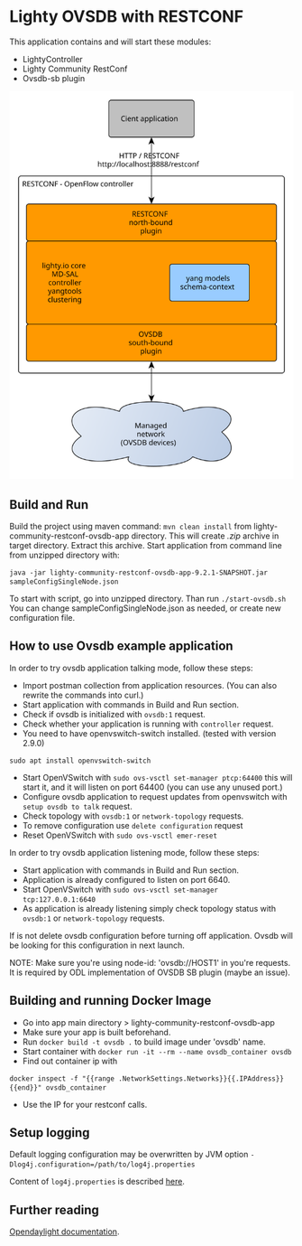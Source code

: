 # Lighty OVSDB with RESTCONF

This application contains and will start these modules:
* LightyController
* Lighty Community RestConf
* Ovsdb-sb plugin

![architecture](docs/restconf-ovsdb-architecture.svg)

## Build and Run
Build the project using maven command: ```mvn clean install``` from
lighty-community-restconf-ovsdb-app directory. This will create *.zip* archive
in target directory. Extract this archive. Start application from command line from unzipped
directory with:
```
java -jar lighty-community-restconf-ovsdb-app-9.2.1-SNAPSHOT.jar sampleConfigSingleNode.json
```
To start with script, go into unzipped directory. Than run ```./start-ovsdb.sh```
You can change sampleConfigSingleNode.json as needed, or create new configuration file.

## How to use Ovsdb example application
In order to try ovsdb application talking mode, follow these steps:
- Import postman collection from application resources. (You can also rewrite the commands
into curl.)
- Start application with commands in Build and Run section.
- Check if ovsdb is initialized with ```ovsdb:1``` request.
- Check whether your application is running with ```controller``` request.
- You need to have openvswitch-switch installed. (tested with version 2.9.0)
```
sudo apt install openvswitch-switch
```
- Start OpenVSwitch with ```sudo ovs-vsctl set-manager ptcp:64400```
this will start it, and it will listen on port 64400 (you can use any
unused port.)
- Configure ovsdb application to request updates from openvswitch with
 ```setup ovsdb to talk``` request.
- Check topology with ```ovsdb:1``` or ```network-topology``` requests.
- To remove configuration use ``delete configuration`` request
- Reset OpenVSwitch with ```sudo ovs-vsctl emer-reset```

In order to try ovsdb application listening mode, follow these steps:
- Start application with commands in Build and Run section.
- Application is already configured to listen on port 6640.
- Start OpenVSwitch with ```sudo ovs-vsctl set-manager tcp:127.0.0.1:6640```
- As application is already listening simply check topology status with
```ovsdb:1``` or ```network-topology``` requests.

If is not delete ovsdb configuration before turning off application. Ovsdb will be looking for this configuration in next launch. 

NOTE: Make sure you're using node-id: 'ovsdb://HOST1' in you're requests. It is
required by ODL implementation of OVSDB SB plugin (maybe an issue).

## Building and running Docker Image
- Go into app main directory > lighty-community-restconf-ovsdb-app
- Make sure your app is built beforehand.
- Run ```docker build -t ovsdb .``` to build image under 'ovsdb' name.
- Start container with ```docker run -it --rm --name ovsdb_container ovsdb```
- Find out container ip with 
 ```
 docker inspect -f "{{range .NetworkSettings.Networks}}{{.IPAddress}}{{end}}" ovsdb_container
 ```
 - Use the IP for your restconf calls.

## Setup logging
Default logging configuration may be overwritten by JVM option
```-Dlog4j.configuration=/path/to/log4j.properties```

Content of ```log4j.properties``` is described [here](https://logging.apache.org/log4j/2.x/manual/configuration.html).

## Further reading
[Opendaylight documentation](https://docs.opendaylight.org/en/stable-fluorine/user-guide/ovsdb-user-guide.html).

